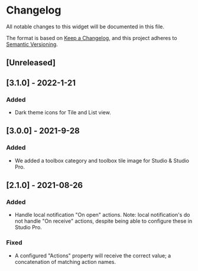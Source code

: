 # Changelog
All notable changes to this widget will be documented in this file.

The format is based on [Keep a Changelog](https://keepachangelog.com/en/1.0.0/), and this project adheres to [Semantic Versioning](https://semver.org/spec/v2.0.0.html).

## [Unreleased]

## [3.1.0] - 2022-1-21

### Added
- Dark theme icons for Tile and List view.

## [3.0.0] - 2021-9-28

### Added
 - We added a toolbox category and toolbox tile image for Studio & Studio Pro.
 
## [2.1.0] - 2021-08-26
### Added
- Handle local notification "On open" actions. Note: local notification's do not handle "On receive" actions, despite being able to configure these in Studio Pro.

### Fixed
- A configured "Actions" property will receive the correct value; a concatenation of matching action names. 
